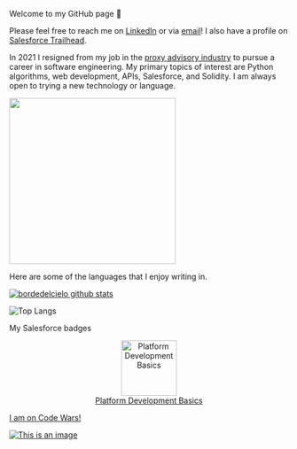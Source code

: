 Welcome to my GitHub page 🙂

Please feel free to reach me on <a href="https://www.linkedin.com/in/christopher-thrutchley/">LinkedIn</a> or via <a href="mailto:christopher.thrutchley@gmail.com?">email</a>! I also have a profile on <a href="https://trailblazer.me/id/bordedelcielo">Salesforce Trailhead</a>.

In 2021 I resigned from my job in the <a href="https://en.wikipedia.org/wiki/Proxy_firm">proxy advisory industry</a> to pursue a career in software engineering. My primary topics of interest are Python algorithms, web development, APIs, Salesforce, and Solidity. I am always open to trying a new technology or language.

<img src="https://media3.giphy.com/media/KZ4vcCsB00OfUICNve/giphy.gif?cid=790b761150eed1331b617d44d1508591d68f5c32f82e932e&rid=giphy.gif&ct=s" height="300">

Here are some of the languages that I enjoy writing in.

[![bordedelcielo github stats](https://github-readme-stats.vercel.app/api?username=bordedelcielo)](https://github.com/bordedelcielo/github-readme-stats)

![Top Langs](https://github-readme-stats.vercel.app/api/top-langs/?username=bordedelcielo&hide=Jupyter+Notebook&theme=tokyonight)

My Salesforce badges

<article class="badge-container"><figure style="text-align: center; padding: var(--tds-spacing-4); margin: 0px;"><div><a href="https://trailhead.salesforce.com/en/content/learn/modules/platform_dev_basics" target="_blank" tabindex="-1" aria-hidden="true" rel="noopener"><img alt="Platform Development Basics" src="https://res.cloudinary.com/hy4kyit2a/f_auto,fl_lossy,q_70/learn/modules/platform_dev_basics/1032ac92bf6f133413628588c39308a7_badge.png" width="100"></a></div><figcaption style="margin-top: var(--tds-spacing-2);"><a href="https://trailhead.salesforce.com/en/content/learn/modules/platform_dev_basics" target="_blank" rel="noopener"> Platform Development Basics </a></figcaption></figure><section data-focus-trap="true" class="details"><lwc-tbui-popover><div slot="trigger"><lwc-tds-button-icon aria-haspopup="true" class="details__trigger"><lwc-tds-icon></lwc-tds-icon></lwc-tds-button-icon></div><div style="text-align: left; padding: var(--tds-spacing-3);"><div class="badge-detail"><a href="https://trailhead.salesforce.com/en/content/learn/modules/platform_dev_basics" target="_blank" rel="noopener" tabindex="-1" aria-hidden="true">

I am on Code Wars!

![This is an image](https://www.codewars.com/users/bordedelcielo/badges/large)
